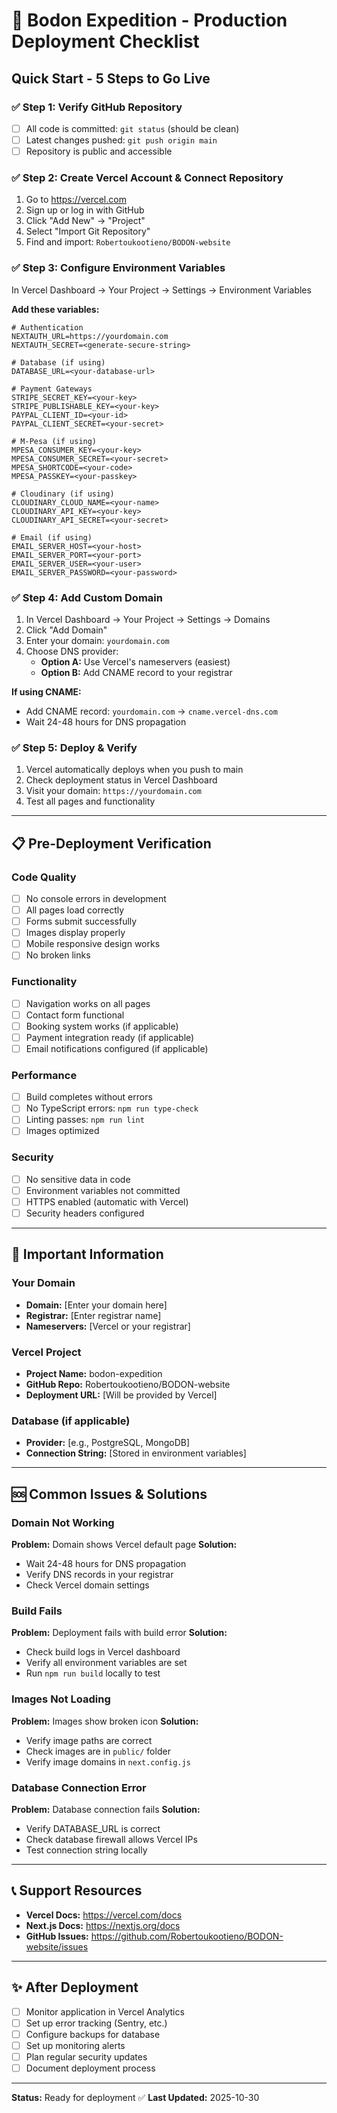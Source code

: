 # 🚀 Bodon Expedition - Production Deployment Checklist

## Quick Start - 5 Steps to Go Live

### ✅ Step 1: Verify GitHub Repository
- [ ] All code is committed: `git status` (should be clean)
- [ ] Latest changes pushed: `git push origin main`
- [ ] Repository is public and accessible

### ✅ Step 2: Create Vercel Account & Connect Repository
1. Go to https://vercel.com
2. Sign up or log in with GitHub
3. Click "Add New" → "Project"
4. Select "Import Git Repository"
5. Find and import: `Robertoukootieno/BODON-website`

### ✅ Step 3: Configure Environment Variables
In Vercel Dashboard → Your Project → Settings → Environment Variables

**Add these variables:**

```
# Authentication
NEXTAUTH_URL=https://yourdomain.com
NEXTAUTH_SECRET=<generate-secure-string>

# Database (if using)
DATABASE_URL=<your-database-url>

# Payment Gateways
STRIPE_SECRET_KEY=<your-key>
STRIPE_PUBLISHABLE_KEY=<your-key>
PAYPAL_CLIENT_ID=<your-id>
PAYPAL_CLIENT_SECRET=<your-secret>

# M-Pesa (if using)
MPESA_CONSUMER_KEY=<your-key>
MPESA_CONSUMER_SECRET=<your-secret>
MPESA_SHORTCODE=<your-code>
MPESA_PASSKEY=<your-passkey>

# Cloudinary (if using)
CLOUDINARY_CLOUD_NAME=<your-name>
CLOUDINARY_API_KEY=<your-key>
CLOUDINARY_API_SECRET=<your-secret>

# Email (if using)
EMAIL_SERVER_HOST=<your-host>
EMAIL_SERVER_PORT=<your-port>
EMAIL_SERVER_USER=<your-user>
EMAIL_SERVER_PASSWORD=<your-password>
```

### ✅ Step 4: Add Custom Domain
1. In Vercel Dashboard → Your Project → Settings → Domains
2. Click "Add Domain"
3. Enter your domain: `yourdomain.com`
4. Choose DNS provider:
   - **Option A:** Use Vercel's nameservers (easiest)
   - **Option B:** Add CNAME record to your registrar

**If using CNAME:**
- Add CNAME record: `yourdomain.com` → `cname.vercel-dns.com`
- Wait 24-48 hours for DNS propagation

### ✅ Step 5: Deploy & Verify
1. Vercel automatically deploys when you push to main
2. Check deployment status in Vercel Dashboard
3. Visit your domain: `https://yourdomain.com`
4. Test all pages and functionality

---

## 📋 Pre-Deployment Verification

### Code Quality
- [ ] No console errors in development
- [ ] All pages load correctly
- [ ] Forms submit successfully
- [ ] Images display properly
- [ ] Mobile responsive design works
- [ ] No broken links

### Functionality
- [ ] Navigation works on all pages
- [ ] Contact form functional
- [ ] Booking system works (if applicable)
- [ ] Payment integration ready (if applicable)
- [ ] Email notifications configured (if applicable)

### Performance
- [ ] Build completes without errors
- [ ] No TypeScript errors: `npm run type-check`
- [ ] Linting passes: `npm run lint`
- [ ] Images optimized

### Security
- [ ] No sensitive data in code
- [ ] Environment variables not committed
- [ ] HTTPS enabled (automatic with Vercel)
- [ ] Security headers configured

---

## 🔑 Important Information

### Your Domain
- **Domain:** [Enter your domain here]
- **Registrar:** [Enter registrar name]
- **Nameservers:** [Vercel or your registrar]

### Vercel Project
- **Project Name:** bodon-expedition
- **GitHub Repo:** Robertoukootieno/BODON-website
- **Deployment URL:** [Will be provided by Vercel]

### Database (if applicable)
- **Provider:** [e.g., PostgreSQL, MongoDB]
- **Connection String:** [Stored in environment variables]

---

## 🆘 Common Issues & Solutions

### Domain Not Working
**Problem:** Domain shows Vercel default page
**Solution:** 
- Wait 24-48 hours for DNS propagation
- Verify DNS records in your registrar
- Check Vercel domain settings

### Build Fails
**Problem:** Deployment fails with build error
**Solution:**
- Check build logs in Vercel dashboard
- Verify all environment variables are set
- Run `npm run build` locally to test

### Images Not Loading
**Problem:** Images show broken icon
**Solution:**
- Verify image paths are correct
- Check images are in `public/` folder
- Verify image domains in `next.config.js`

### Database Connection Error
**Problem:** Database connection fails
**Solution:**
- Verify DATABASE_URL is correct
- Check database firewall allows Vercel IPs
- Test connection string locally

---

## 📞 Support Resources

- **Vercel Docs:** https://vercel.com/docs
- **Next.js Docs:** https://nextjs.org/docs
- **GitHub Issues:** https://github.com/Robertoukootieno/BODON-website/issues

---

## ✨ After Deployment

- [ ] Monitor application in Vercel Analytics
- [ ] Set up error tracking (Sentry, etc.)
- [ ] Configure backups for database
- [ ] Set up monitoring alerts
- [ ] Plan regular security updates
- [ ] Document deployment process

---

**Status:** Ready for deployment ✅
**Last Updated:** 2025-10-30

